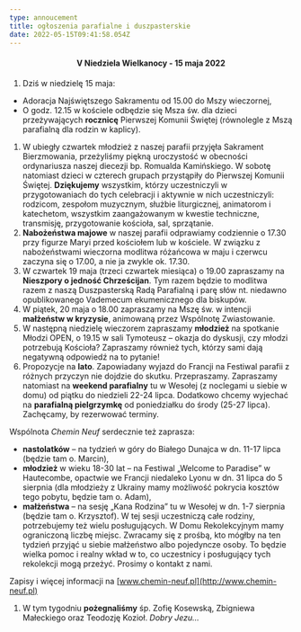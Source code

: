 ```yaml
---
type: annoucement
title: ogłoszenia parafialne i duszpasterskie
date: 2022-05-15T09:41:58.054Z
---
```

<!--StartFragment-->

<h4 style="text-align:center;">V Niedziela Wielkanocy - 15 maja 2022</h4>

1. Dziś w niedzielę 15 maja:

* Adoracja Najświętszego Sakramentu od 15.00 do Mszy wieczornej,
* O godz. 12.15 w kościele odbędzie się Msza św. dla dzieci przeżywających **rocznicę** Pierwszej Komunii Świętej (równolegle z Mszą parafialną dla rodzin w kaplicy).

1. W ubiegły czwartek młodzież z naszej parafii przyjęła Sakrament Bierzmowania, przeżyliśmy piękną uroczystość w obecności ordynariusza naszej diecezji bp. Romualda Kamińskiego. W sobotę natomiast dzieci w czterech grupach przystąpiły do Pierwszej Komunii Świętej. **Dziękujemy** wszystkim, którzy uczestniczyli w przygotowaniach do tych celebracji i aktywnie w nich uczestniczyli: rodzicom, zespołom muzycznym, służbie liturgicznej, animatorom i katechetom, wszystkim zaangażowanym w kwestie techniczne, transmisję, przygotowanie kościoła, sal, sprzątanie.
2. **Nabożeństwa majowe** w naszej parafii odprawiamy codziennie o 17.30 przy figurze Maryi przed kościołem lub w kościele. W związku z nabożeństwami wieczorna modlitwa różańcowa w maju i czerwcu zaczyna się o 17.00, a nie ja zwykle ok. 17.30.
3. W czwartek 19 maja (trzeci czwartek miesiąca) o 19.00 zapraszamy na **Nieszpory o jedność Chrześcijan**. Tym razem będzie to modlitwa razem z naszą Duszpasterską Radą Parafialną i parę słów nt. niedawno opublikowanego Vademecum ekumenicznego dla biskupów.
4. W piątek, 20 maja o 18.00 zapraszamy na Mszę św. w intencji **małżeństw w kryzysie**, animowaną przez Wspólnotę Zwiastowanie.
5. W następną niedzielę wieczorem zapraszamy **młodzież** na spotkanie Młodzi OPEN, o 19.15 w sali Tymoteusz – okazja do dyskusji, czy młodzi potrzebują Kościoła? Zapraszamy również tych, którzy sami dają negatywną odpowiedź na to pytanie!
6. Propozycje na **lato**. Zapowiadany wyjazd do Francji na Festiwal parafii z różnych przyczyn nie dojdzie do skutku. Przepraszamy. Zapraszamy natomiast na **weekend parafialny** tu w Wesołej (z noclegami u siebie w domu) od piątku do niedzieli 22-24 lipca. Dodatkowo chcemy wyjechać na **parafialną pielgrzymkę** od poniedziałku do środy (25-27 lipca). Zachęcamy, by rezerwować terminy.

Wspólnota *Chemin Neuf* serdecznie też zaprasza:

* **nastolatków** – na tydzień w góry do Białego Dunajca w dn. 11-17 lipca (będzie tam o. Marcin),
* **młodzież** w wieku 18-30 lat – na Festiwal „Welcome to Paradise” w Hautecombe, opactwie we Francji niedaleko Lyonu w dn. 31 lipca do 5 sierpnia (dla młodzieży z Ukrainy mamy możliwość pokrycia kosztów tego pobytu, będzie tam o. Adam),
* **małżeństwa** – na sesję „Kana Rodzina” tu w Wesołej w dn. 1-7 sierpnia (będzie tam o. Krzysztof). W tej sesji uczestniczą całe rodziny, potrzebujemy też wielu posługujących. W Domu Rekolekcyjnym mamy ograniczoną liczbę miejsc. Zwracamy się z prośbą, kto mógłby na ten tydzień przyjąć u siebie małżeństwo albo pojedyncze osoby. To będzie wielka pomoc i realny wkład w to, co uczestnicy i posługujący tych rekolekcji mogą przeżyć. Prosimy o kontakt z nami.

Zapisy i więcej informacji na [www.chemin-neuf.pl](http://www.chemin-neuf.pl)

1. W tym tygodniu **pożegnaliśmy** śp. Zofię Kosewską, Zbigniewa Małeckiego oraz Teodozję Kozioł. *Dobry Jezu…*

<!--EndFragment-->